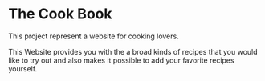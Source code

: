 # The Cook Book

This project represent a website for cooking lovers. 

This Website provides you with the a broad kinds of recipes that you would like to try out
and also makes it possible to add your favorite recipes yourself. 